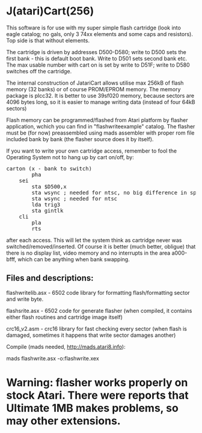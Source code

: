 # J(atari)Cart(256)

This software is for use with my super simple flash cartridge (look into eagle catalog; no gals, only 3 74xx elements and some caps and resistors). Top side is that without elements.

The cartridge is driven by addresses D500-D580; write to D500 sets the first bank - this is default boot bank. Write to D501 sets second bank etc. The max usable number with cart on is set by write to D51F; write to D580 switches off the cartridge.

The internal construction of JatariCart allows utilise max 256kB of flash memory (32 banks) or of course PROM/EPROM memory.
The memory package is plcc32. It is better to use 39sf020 memory, because sectors are 4096 bytes long, so it is easier to manage writing data (instead of four 64kB sectors)

Flash memory can be programmed/flashed from Atari platform by flasher application, wchich you can find in "flashwriteexample" catalog.
The flasher must be (for now) preassembled using mads assembler with proper rom file included bank by bank (the flasher source does it by itself).

If you want to write your own cartridge access, remember to fool the Operating System not to hang up by cart on/off, by:

<pre>
carton (x - bank to switch) 
        pha 
	sei
        sta $D500,x
        sta wsync ; needed for ntsc, no big difference in speed 
        sta wsync ; needed for ntsc 
        lda trig3 
        sta gintlk 
	cli
        pla 
        rts  
</pre>

after each access. This will let the system think as cartridge never was switched/removed/inserted. Of course it is better (much better, obligue) that there is no display list, video memory and no interrupts in the area a000-bfff, which can be anything when bank swapping.

## Files and descriptions:

flashwritelib.asx - 6502 code library for formatting flash/formatting sector and write byte.

flashsrite.asx - 6502 code for generate flasher (when compiled, it contains either flash routines and cartridge image itself)

crc16_v2.asm - crc16 library for fast checking every sector (when flash is damaged, sometimes it happens that write sector damages another)

Compile (mads needed, http://mads.atari8.info):

mads flashwrite.asx -o:flashwrite.xex

# Warning: flasher works properly on stock Atari. There were reports that Ultimate 1MB makes problems, so may other extensions.
